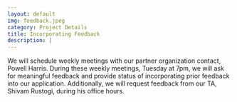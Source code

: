 ```yaml
---
layout: default
img: feedback.jpeg
category: Project Details
title: Incorporating Feedback
description: |
---
```

We will schedule weekly meetings with our partner organization contact, Powell Harris. During these weekly meetings, Tuesday at 7pm, we will ask for meaningful feedback and provide status of incorporating prior feedback into our application. Additionally, we will request feedback from our TA, Shivam Rustogi, during his office hours.